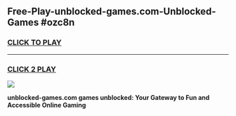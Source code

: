 
## Free-Play-unblocked-games.com-Unblocked-Games #ozc8n
<h3>
<a href="https://news.freeplayer.one?title=unblocked-games.com&ref=8M">CLICK TO PLAY</a></h3>
<hr>

<h3>
<a href="https://news.freeplayer.one?title=unblocked-games.com&ref=8M">CLICK 2 PLAY</a>
  
</h3>

<a href="https://news.freeplayer.one?title=unblocked-games.com&ref=8M"><img src="https://clearcache.store/games.png"></a>


**unblocked-games.com games unblocked: Your Gateway to Fun and Accessible Online Gaming**
